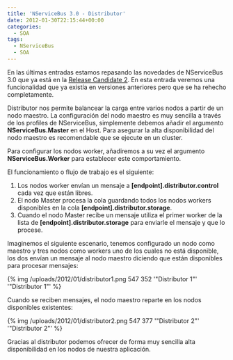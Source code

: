 ```yaml
---
title: 'NServiceBus 3.0 - Distributor'
date: 2012-01-30T22:15:44+00:00
categories:
  - SOA
tags:
  - NServiceBus
  - SOA
---
```

En las últimas entradas estamos repasando las novedades de NServiceBus 3.0 que ya está en la <a href="https://github.com/downloads/NServiceBus/NServiceBus/NServiceBus.3.0.0-rc2.zip" target="_blank">Release Candidate 2</a>. En esta entrada veremos una funcionalidad que ya existía en versiones anteriores pero que se ha rehecho completamente.

Distributor nos permite balancear la carga entre varios nodos a partir de un nodo maestro. La configuración del nodo maestro es muy sencilla a través de los profiles de NServiceBus, simplemente debemos añadir el argumento **NServiceBus.Master** en el Host. Para asegurar la alta disponibilidad del nodo maestro es recomendable que se ejecute en un cluster.

Para configurar los nodos worker, añadiremos a su vez el argumento **NServiceBus.Worker** para establecer este comportamiento.

El funcionamiento o flujo de trabajo es el siguiente:

  1. Los nodos worker envían un mensaje a **[endpoint].distributor.control** cada vez que están libres.
  2. El nodo Master procesa la cola guardando todos los nodos workers disponibles en la cola **[endpoint].distributor.storage**.
  3. Cuando el nodo Master recibe un mensaje utiliza el primer worker de la lista de **[endpoint].distributor.storage** para enviarle el mensaje y que lo procese.<!--more-->

Imaginemos el siguiente escenario, tenemos configurado un nodo como maestro y tres nodos como workers uno de los cuales no está disponible, los dos envían un mensaje al nodo maestro diciendo que están disponibles para procesar mensajes:

{% img /uploads/2012/01/distributor1.png 547 352 '"Distributor 1"' '"Distributor 1"' %}

Cuando se reciben mensajes, el nodo maestro reparte en los nodos disponibles existentes:

{% img /uploads/2012/01/distributor2.png 547 377 '"Distributor 2"' '"Distributor 2"' %}

Gracias al distributor podemos ofrecer de forma muy sencilla alta disponibilidad en los nodos de nuestra aplicación.
